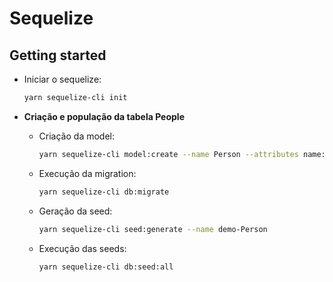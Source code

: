 # Sequelize

## Getting started

- Iniciar o sequelize:

  ```bash
  yarn sequelize-cli init
  ```

- **Criação e população da tabela People**

  - Criação da model:

    ```bash
    yarn sequelize-cli model:create --name Person --attributes name:string,active:boolean,email:string,role:string
    ```

  - Execução da migration:

    ```bash
    yarn sequelize-cli db:migrate
    ```

  - Geração da seed:

    ```bash
    yarn sequelize-cli seed:generate --name demo-Person
    ```

  - Execução das seeds:

    ```bash
    yarn sequelize-cli db:seed:all
    ```
